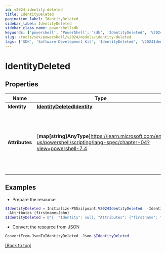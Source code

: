 ```yaml
---
id: v2024-identity-deleted
title: IdentityDeleted
pagination_label: IdentityDeleted
sidebar_label: IdentityDeleted
sidebar_class_name: powershellsdk
keywords: ['powershell', 'PowerShell', 'sdk', 'IdentityDeleted', 'V2024IdentityDeleted'] 
slug: /tools/sdk/powershell/v2024/models/identity-deleted
tags: ['SDK', 'Software Development Kit', 'IdentityDeleted', 'V2024IdentityDeleted']
---
```



# IdentityDeleted

## Properties

Name | Type | Description | Notes
------------ | ------------- | ------------- | -------------
**Identity** | [**IdentityDeletedIdentity**](identity-deleted-identity) |  | [required]
**Attributes** | [**map[string]AnyType**]https://learn.microsoft.com/en-us/powershell/scripting/lang-spec/chapter-04?view=powershell-7.4 | The attributes assigned to the identity. Attributes are determined by the identity profile. | [required]

## Examples

- Prepare the resource
```powershell
$IdentityDeleted = Initialize-PSSailpoint.V2024IdentityDeleted  -Identity null `
 -Attributes {firstname=John}
$IdentityDeleted = @"{  "Identity": null, "Attributes": {"firstname": "John}" }}"@
```

- Convert the resource from JSON
```powershell
ConvertFrom-JsonToIdentityDeleted -Json $IdentityDeleted
```


[[Back to top]](#) 

